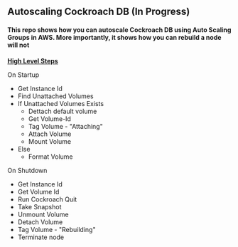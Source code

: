 ## Autoscaling Cockroach DB (In Progress)
#### This repo shows how you can autoscale Cockroach DB using Auto Scaling Groups in AWS.  More importantly, it shows how you can rebuild a node will not

<b><u>High Level Steps</u></b>

On Startup
- Get Instance Id
- Find Unattached Volumes
 - If Unattached Volumes Exists
   - Dettach default volume
   - Get Volume-Id
   - Tag Volume - "Attaching"  
   - Attach Volume
   - Mount Volume
 - Else
   - Format Volume

On Shutdown
- Get Instance Id
- Get Volume Id
- Run Cockroach Quit
- Take Snapshot
- Unmount Volume
- Detach Volume
- Tag Volume - "Rebuilding"
- Terminate node
